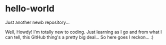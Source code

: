 # hello-world
Just another newb repository...

Well, Howdy!  I'm totally new to coding.  Just learning as I go and from what I can tell, this GitHub thing's a pretty big deal...
  So here goes I reckon... :)
